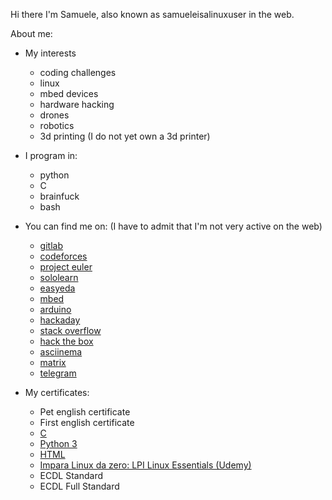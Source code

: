 Hi there I'm Samuele, also known as samueleisalinuxuser in the web.

About me:

* My interests

  * coding challenges
  * linux
  * mbed devices
  * hardware hacking
  * drones
  * robotics
  * 3d printing (I do not yet own a 3d printer)

* I program in:

  * python
  * C
  * brainfuck
  * bash


* You can find me on: (I have to admit that I'm not very active on the web)

  * [gitlab](https://gitlab.com/samueleisalinuxuser)
  * [codeforces](https://codeforces.com/profile/samueleisalinuxuser)
  * [project euler]()
  * [sololearn](https://www.sololearn.com/Profile/19920923)
  * [easyeda](https://easyeda.com/samueleisalinuxuser)
  * [mbed](https://os.mbed.com/users/samueleisalinuxuser)
  * [arduino]()
  * [hackaday](https://www.hackaday.io/samueleisalinuxuser)
  * [stack overflow](https://stackoverflow.com/users/14782088/samueleisalinuxuser)
  * [hack the box](https://www.hackthebox.eu/profile/466771)
  * [asciinema](https://asciinema.org/~samisalinuxuser)
  * [matrix](https://matrix.to/#/@samlnxusr:matrix.org)
  * [telegram](https://t.me/samueleisalinuxuser)

* My certificates:

  * Pet english certificate
  * First english certificate
  * [C](https://www.sololearn.com/Certificate/1089-19920923/pdf)
  * [Python 3](https://www.sololearn.com/Certificate/1073-19920923/pdf)
  * [HTML](https://www.sololearn.com/Certificate/1014-19920923/pdf)
  * [Impara Linux da zero: LPI Linux Essentials (Udemy)](https://udemy-certificate.s3.amazonaws.com/pdf/UC-6ba05ac4-f968-48e4-a191-ada816610033.pdf)
  * ECDL Standard
  * ECDL Full Standard
